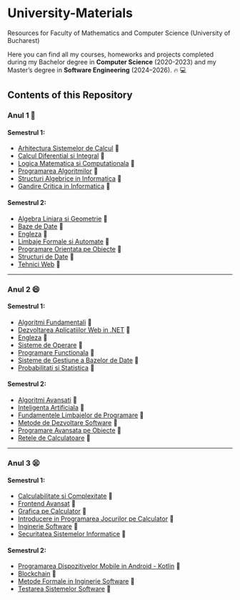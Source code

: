# University-Materials
Resources for Faculty of Mathematics and Computer Science (University of Bucharest)

Here you can find all my courses, homeworks and projects completed during my Bachelor degree in **Computer Science** (2020-2023) and my Master’s degree in **Software Engineering** (2024–2026). :fire: 💻

## Contents of this Repository
### Anul 1 🤔
#### Semestrul 1:
- [Arhitectura Sistemelor de Calcul](https://github.com/crime-story/University-Materials/tree/main/Anul%201/Semestrul%201/ASC) 📌
- [Calcul Diferential si Integral](https://github.com/crime-story/University-Materials/tree/main/Anul%201/Semestrul%201/CDI) 📌
- [Logica Matematica si Computationala](https://github.com/crime-story/University-Materials/tree/main/Anul%201/Semestrul%201/LMC) 📌
- [Programarea Algoritmilor](https://github.com/crime-story/University-Materials/tree/main/Anul%201/Semestrul%201/PA) 📌
- [Structuri Algebrice in Informatica](https://github.com/crime-story/University-Materials/tree/main/Anul%201/Semestrul%201/SAI) 📌
- [Gandire Critica in Informatica](https://github.com/crime-story/University-Materials/tree/main/Anul%201/Semestrul%201/GCEA) 📌

#### Semestrul 2:
- [Algebra Liniara si Geometrie](https://github.com/crime-story/University-Materials/tree/main/Anul%201/Semestrul%202/Alg%20si%20Geometrie) 📌
- [Baze de Date](https://github.com/crime-story/University-Materials/tree/main/Anul%201/Semestrul%202/Baze%20de%20date) 📌
- [Engleza](https://github.com/crime-story/University-Materials/tree/main/Anul%201/Semestrul%202/Engleza) 📌
- [Limbaje Formale si Automate](https://github.com/crime-story/University-Materials/tree/main/Anul%201/Semestrul%202/LFA) 📌
- [Programare Orientata pe Obiecte](https://github.com/crime-story/University-Materials/tree/main/Anul%201/Semestrul%202/POO) 📌
- [Structuri de Date](https://github.com/crime-story/University-Materials/tree/main/Anul%201/Semestrul%202/Structuri%20de%20date) 📌
- [Tehnici Web](https://github.com/crime-story/University-Materials/tree/main/Anul%201/Semestrul%202/Tehnici%20web) 📌

---
### Anul 2 😄
#### Semestrul 1:
- [Algoritmi Fundamentali](https://github.com/crime-story/University-Materials/tree/main/Anul%202/Semestrul%201/AF) 📌
- [Dezvoltarea Aplicatiilor Web in .NET](https://github.com/crime-story/University-Materials/tree/main/Anul%202/Semestrul%201/ASP) 📌
- [Engleza](https://github.com/crime-story/University-Materials/tree/main/Anul%202/Semestrul%201/Engleza) 📌
- [Sisteme de Operare](https://github.com/crime-story/University-Materials/tree/main/Anul%202/Semestrul%201/OS) 📌
- [Programare Functionala](https://github.com/crime-story/University-Materials/tree/main/Anul%202/Semestrul%201/ProgFunc) 📌
- [Sisteme de Gestiune a Bazelor de Date](https://github.com/crime-story/University-Materials/tree/main/Anul%202/Semestrul%201/SGBD) 📌
- [Probabilitati si Statistica](https://github.com/crime-story/University-Materials/tree/main/Anul%202/Semestrul%201/Statistica) 📌

#### Semestrul 2:
- [Algoritmi Avansati](https://github.com/crime-story/University-Materials/tree/main/Anul%202/Semestrul%202/AA) 📌
- [Inteligenta Artificiala](https://github.com/crime-story/University-Materials/tree/main/Anul%202/Semestrul%202/AI) 📌
- [Fundamentele Limbajelor de Programare](https://github.com/crime-story/University-Materials/tree/main/Anul%202/Semestrul%202/FLP) 📌
- [Metode de Dezvoltare Software](https://github.com/crime-story/University-Materials/tree/main/Anul%202/Semestrul%202/MDS) 📌
- [Programare Avansata pe Obiecte](https://github.com/crime-story/University-Materials/tree/main/Anul%202/Semestrul%202/PAO) 📌
- [Retele de Calculatoare](https://github.com/crime-story/University-Materials/tree/main/Anul%202/Semestrul%202/Retele) 📌

---
### Anul 3 😫
#### Semestrul 1:
- [Calculabilitate si Complexitate](https://github.com/crime-story/University-Materials/tree/main/Anul%203/Semestrul%201/Calculabilitate%20si%20Complexitate) 📌
- [Frontend Avansat](https://github.com/crime-story/University-Materials/tree/main/Anul%203/Semestrul%201/Frontend%20Avansat) 📌
- [Grafica pe Calculator](https://github.com/crime-story/University-Materials/tree/main/Anul%203/Semestrul%201/Grafica) 📌
- [Introducere in Programarea  Jocurilor pe Calculator](https://github.com/crime-story/University-Materials/tree/main/Anul%203/Semestrul%201/Jocuri) 📌
- [Inginerie Software](https://github.com/crime-story/University-Materials/tree/main/Anul%203/Semestrul%201/Inginerie%20Software) 📌
- [Securitatea Sistemelor Informatice](https://github.com/crime-story/University-Materials/tree/main/Anul%203/Semestrul%201/Securitate) 📌

#### Semestrul 2:
- [Programarea Dispozitivelor Mobile in Android - Kotlin](https://github.com/crime-story/University-Materials/tree/main/Anul%203/Semestrul%202/Android) 📌
- [Blockchain](https://github.com/crime-story/University-Materials/tree/main/Anul%203/Semestrul%202/Blockchain) 📌
- [Metode Formale in Inginerie Software](https://github.com/crime-story/University-Materials/tree/main/Anul%203/Semestrul%202/FMSE) 📌
- [Testarea Sistemelor Software](https://github.com/crime-story/University-Materials/tree/main/Anul%203/Semestrul%202/Testare) 📌
